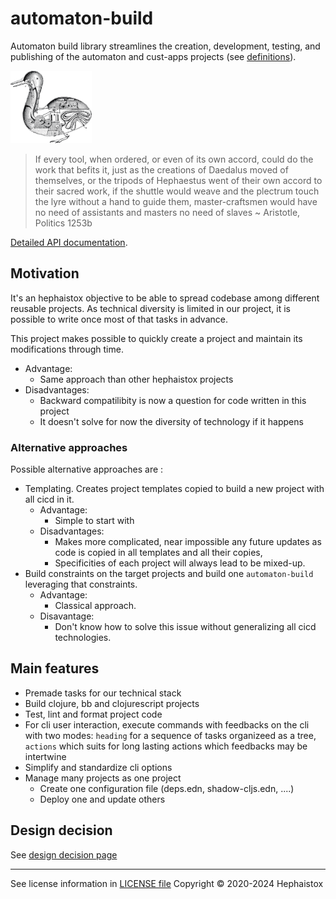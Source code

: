 # automaton-build

Automaton build library streamlines the creation, development, testing, and publishing of the automaton and cust-apps projects (see [definitions](https://github.com/hephaistox/hephaistox/blob/main/README.md)).

<img src="docs/img/automaton_duck.png" width=130 alt="automaton duck picture"> 

> If every tool, when ordered, or even of its own accord, could do the work that befits it, just as the creations of Daedalus moved of themselves, or the tripods of Hephaestus went of their own accord to their sacred work, if the shuttle would weave and the plectrum touch the lyre without a hand to guide them, master-craftsmen would have no need of assistants and masters no need of slaves ~ Aristotle, Politics 1253b

[Detailed API documentation](https://hephaistox.github.io/automaton-build/latest).

## Motivation

It's an hephaistox objective to be able to spread codebase among different reusable projects. As technical diversity is limited in our project, it is possible to write once most of that tasks in advance.

This project makes possible to quickly create a project and maintain its modifications through time. 

* Advantage: 
   * Same approach than other hephaistox projects
* Disadvantages: 
   * Backward compatilibity is now a question for code written in this project
   * It doesn't solve for now the diversity of technology if it happens

### Alternative approaches

Possible alternative approaches are :

* Templating. Creates project templates copied to build a new project with all cicd in it.
    * Advantage: 
      * Simple to start with
    * Disadvantages: 
       * Makes more complicated, near impossible any future updates as code is copied in all templates and all their copies, 
       * Specificities of each project will always lead to be mixed-up.
* Build constraints on the target projects and build one `automaton-build` leveraging that constraints.
    * Advantage:
       * Classical approach.
    * Disavantage:
       * Don't know how to solve this issue without generalizing all cicd technologies.

## Main features

* Premade tasks for our technical stack
* Build clojure, bb and clojurescript projects
* Test, lint and format project code
* For cli user interaction, execute commands with feedbacks on the cli with two modes: `heading` for a sequence of tasks organizeed as a tree, `actions` which suits for long lasting actions which feedbacks may be intertwine
* Simplify and standardize cli options
* Manage many projects as one project
   * Create one configuration file (deps.edn, shadow-cljs.edn, ....)
   * Deploy one and update others

## Design decision

See [design decision page](docs/design_decisions.md)


---

See license information in [LICENSE file](LICENSE.md) Copyright © 2020-2024 Hephaistox
